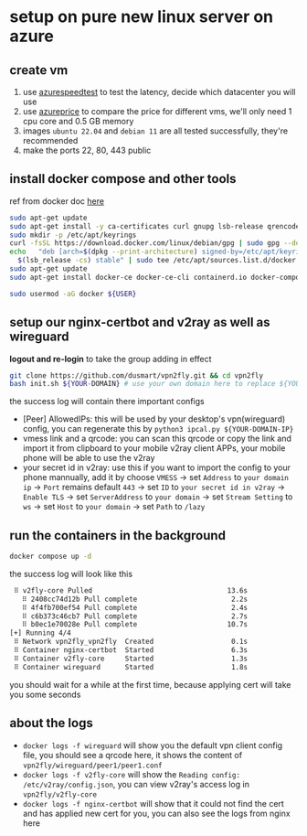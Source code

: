 # setup on pure new linux server on azure

## create vm

1. use [azurespeedtest](https://www.azurespeed.com/Azure/Latency) to test the latency, decide which datacenter you will use
2. use [azureprice](https://azureprice.net/?_numberOfCores_max=1&_memoryInMB_max=1&sortField=linuxPrice&sortOrder=true) to compare the price for different vms, we'll only need 1 cpu core and 0.5 GB memory
3. images `ubuntu 22.04` and `debian 11` are all tested successfully, they're recommended
4. make the ports 22, 80, 443 public

## install docker compose and other tools

ref from docker doc [here](https://docs.docker.com/engine/install/debian/)

```sh
sudo apt-get update
sudo apt-get install -y ca-certificates curl gnupg lsb-release qrencode dnsutils
sudo mkdir -p /etc/apt/keyrings
curl -fsSL https://download.docker.com/linux/debian/gpg | sudo gpg --dearmor -o /etc/apt/keyrings/docker.gpg
echo   "deb [arch=$(dpkg --print-architecture) signed-by=/etc/apt/keyrings/docker.gpg] https://download.docker.com/linux/debian \
  $(lsb_release -cs) stable" | sudo tee /etc/apt/sources.list.d/docker.list > /dev/null
sudo apt-get update
sudo apt-get install docker-ce docker-ce-cli containerd.io docker-compose-plugin -y

sudo usermod -aG docker ${USER}
```

## setup our nginx-certbot and v2ray as well as wireguard

**logout and re-login** to take the group adding in effect

```sh
git clone https://github.com/dusmart/vpn2fly.git && cd vpn2fly
bash init.sh ${YOUR-DOMAIN} # use your own domain here to replace ${YOUR-DOMAIN}
```

the success log will contain there important configs

* \[Peer\] AllowedIPs: this will be used by your desktop's vpn(wireguard) config, you can regenerate this by `python3 ipcal.py ${YOUR-DOMAIN-IP}`
* vmess link and a qrcode: you can scan this qrcode or copy the link and import it from clipboard to your mobile v2ray client APPs, your mobile phone will be able to use the v2ray
* your secret id in v2ray: use this if you want to import the config to your phone mannually, add it by choose `VMESS` -> set `Address` to `your domain ip` -> `Port` remains default `443` -> set `ID` to `your secret id in v2ray` -> `Enable TLS` -> set `ServerAddress` to `your domain` -> set `Stream Setting` to `ws` -> set `Host` to `your domain` -> set `Path` to `/lazy`

## run the containers in the background

```sh
docker compose up -d
```

the success log will look like this

```sh
 ⠿ v2fly-core Pulled                                 13.6s
   ⠿ 2408cc74d12b Pull complete                       2.2s
   ⠿ 4f4fb700ef54 Pull complete                       2.4s
   ⠿ c6b373c46cb7 Pull complete                       2.7s
   ⠿ b0ec1e70028e Pull complete                      10.7s
[+] Running 4/4
 ⠿ Network vpn2fly_vpn2fly  Created                   0.1s
 ⠿ Container nginx-certbot  Started                   6.3s
 ⠿ Container v2fly-core     Started                   1.3s
 ⠿ Container wireguard      Started                   1.8s
```

you should wait for a while at the first time, because applying cert will take you some seconds

## about the logs

* `docker logs -f wireguard` will show you the default vpn client config file, you should see a qrcode here, it shows the content of `vpn2fly/wireguard/peer1/peer1.conf`
* `docker logs -f v2fly-core` will show the `Reading config: /etc/v2ray/config.json`, you can view v2ray's access log in `vpn2fly/v2fly-core`
* `docker logs -f nginx-certbot` will show that it could not find the cert and has applied new cert for you, you can also see the logs from nginx here
